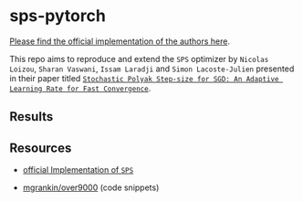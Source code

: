 # sps-pytorch

[Please find the official implementation of the authors here](https://github.com/IssamLaradji/sps).

This repo aims to reproduce and extend the `SPS` optimizer by `Nicolas Loizou`, `Sharan Vaswani`, `Issam Laradji` and `Simon Lacoste-Julien`
presented in their paper titled [`Stochastic Polyak Step-size for SGD: An Adaptive Learning Rate for Fast Convergence`](https://arxiv.org/abs/2002.10542).

## Results


## Resources

- [official Implementation of `SPS`](https://github.com/IssamLaradji/sps)

- [mgrankin/over9000](https://github.com/mgrankin/over9000) (code snippets)
